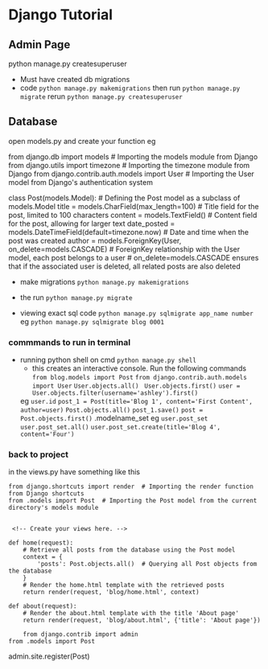 # Django Tutorial

## Admin Page
python manage.py createsuperuser

- Must have created db migrations
- code
  ```python manage.py makemigrations```
  then run
  ```python manage.py migrate```
  rerun
  ```python manage.py createsuperuser```

## Database
open models.py and create your function eg


from django.db import models  # Importing the models module from Django
from django.utils import timezone  # Importing the timezone module from Django
from django.contrib.auth.models import User  # Importing the User model from Django's authentication system

<!-- Create your models here. -->
class Post(models.Model):
    # Defining the Post model as a subclass of models.Model
    title = models.CharField(max_length=100)  # Title field for the post, limited to 100 characters
    content = models.TextField()  # Content field for the post, allowing for larger text
    date_posted = models.DateTimeField(default=timezone.now)  # Date and time when the post was created
    author = models.ForeignKey(User, on_delete=models.CASCADE)  # ForeignKey relationship with the User model, each post belongs to a user
    # on_delete=models.CASCADE ensures that if the associated user is deleted, all related posts are also deleted

- make migrations
  ```python manage.py makemigrations```
- the run
    ```python manage.py migrate```

- viewing exact sql code
```python manage.py sqlmigrate app_name number```
eg
```python manage.py sqlmigrate blog 0001```

### commmands to run in terminal
- running python shell on cmd
   ```python manage.py shell```
   - this creates an interactive console. Run the following commands
    ```from blog.models import Post```
    ```from django.contrib.auth.models import User```
    ```User.objects.all() ```
    ```User.objects.first()```
    ```user = User.objects.filter(username='ashley').first()```
    <!-- check attributes -->
    eg ```user.id```
    <!-- creating posts -->
    ```post_1 = Post(title='Blog 1', content='First Content', author=user)```
    <!-- querying -->
    ```Post.objects.all()```
    <!-- saving to db -->
    ```post_1.save()```
    <!--  -->
    ```post = Post.objects.first()```
    <!-- getting all posts by a certain user -->
    .modelname_set
    eg ```user.post_set```
    ```user.post_set.all()```
    <!-- creating a post without need to save -->
    ```user.post_set.create(title='Blog 4', content='Four')```

### back to project
in the views.py have something like this
```
from django.shortcuts import render  # Importing the render function from Django shortcuts
from .models import Post  # Importing the Post model from the current directory's models module


 <!-- Create your views here. -->

def home(request):
    # Retrieve all posts from the database using the Post model
    context = {
        'posts': Post.objects.all()  # Querying all Post objects from the database
    }
    # Render the home.html template with the retrieved posts
    return render(request, 'blog/home.html', context)

def about(request):
    # Render the about.html template with the title 'About page'
    return render(request, 'blog/about.html', {'title': 'About page'})
```
<!-- register your model in the admin.py file -->
```
    from django.contrib import admin
from .models import Post

```
<!-- Register your models here. -->
admin.site.register(Post)
